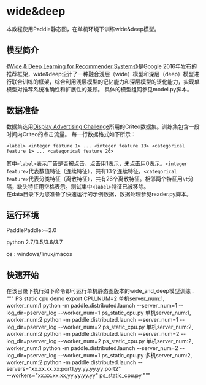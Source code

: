# wide&deep

本教程使用Paddle静态图，在单机环境下训练wide&deep模型。

## 模型简介
[《Wide & Deep Learning for Recommender Systems》](https://arxiv.org/pdf/1606.07792.pdf)是Google 2016年发布的推荐框架，wide&deep设计了一种融合浅层（wide）模型和深层（deep）模型进行联合训练的框架，综合利用浅层模型的记忆能力和深层模型的泛化能力，实现单模型对推荐系统准确性和扩展性的兼顾。
具体的模型组网参见model.py脚本。

## 数据准备
数据集选用[Display Advertising Challenge](https://www.kaggle.com/c/criteo-display-ad-challenge/)所用的Criteo数据集。训练集包含一段时间内Criteo的点击流量。
每一行数据格式如下所示：
```
<label> <integer feature 1> ... <integer feature 13> <categorical feature 1> ... <categorical feature 26>
```
其中```<label>```表示广告是否被点击，点击用1表示，未点击用0表示。```<integer feature>```代表数值特征（连续特征），共有13个连续特征。```<categorical feature>```代表分类特征（离散特征），共有26个离散特征。相邻两个特征用```\t```分隔，缺失特征用空格表示。测试集中```<label>```特征已被移除。  
在data目录下为您准备了快速运行的示例数据，数据处理参见reader.py脚本。

## 运行环境
PaddlePaddle>=2.0

python 2.7/3.5/3.6/3.7

os : windows/linux/macos 

## 快速开始
在该目录下执行如下命令即可运行单机静态图版本的wide_and_deep模型训练 .
"""
PS static cpu demo
export CPU_NUM=2
单机server_num:1, worker_num:1
python -m paddle.distributed.launch --server_num=1 --log_dir=pserver_log --worker_num=1 ps_static_cpu.py
单机server_num:1, worker_num:2
python -m paddle.distributed.launch --server_num=1 --log_dir=pserver_log --worker_num=2 ps_static_cpu.py
单机server_num:2, worker_num:2
python -m paddle.distributed.launch --server_num=2 --log_dir=pserver_log --worker_num=2 ps_static_cpu.py
单机server_num:2, worker_num:1
python -m paddle.distributed.launch --server_num=2 --log_dir=pserver_log --worker_num=1 ps_static_cpu.py
多机server_num:2, worker_num:2
python -m paddle.distributed.launch --servers="xx.xx.xx.xx:port1,yy.yy.yy.yy:port2" \
--workers="xx.xx.xx.xx,yy.yy.yy.yy" ps_static_cpu.py
"""
